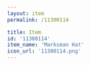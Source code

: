 ```yaml
---
layout: item
permalink: /11300114

title: Item
id: '11300114'
item_name: 'Marksman Hat'
icon_url: '11300114.png'
---
```

